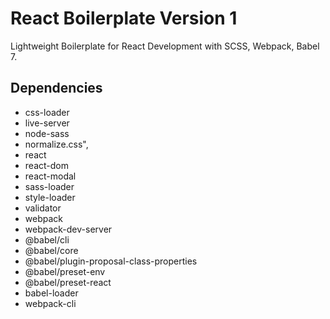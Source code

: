 # React Boilerplate Version 1

Lightweight Boilerplate for React Development with SCSS, Webpack, Babel 7.

## Dependencies

* css-loader
* live-server
* node-sass
* normalize.css",
* react
* react-dom
* react-modal
* sass-loader
* style-loader
* validator
* webpack
* webpack-dev-server
* @babel/cli
* @babel/core
* @babel/plugin-proposal-class-properties
* @babel/preset-env
* @babel/preset-react
* babel-loader
* webpack-cli
